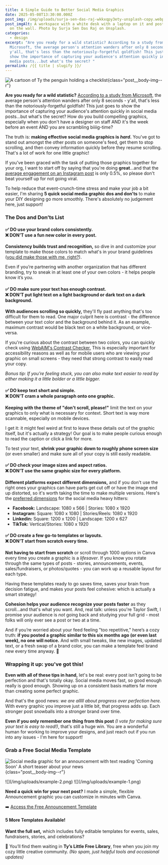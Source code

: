 ```yaml
---
title: A Simple Guide to Better Social Media Graphics
date: 2025-05-08T13:30:00.000Z
post_img: /img/uploads/surja-sen-das-raj-wkkxqpy3ety-unsplash-copy.webp
post_imgAlt: A workspace with a white desk with a laptop on it and post-it notes
  on the wall. Photo by Surja Sen Das Raj on Unsplash.
categories:
  - design
excerpt: "Are you ready for a wild statistic? According to a study from
  Microsoft, the average person's attention wanders after only 8 seconds -
  y'all, that's less than the notoriously-forgetful goldfish! This just goes to
  show the importance of capturing your audience's attention quickly in social
  media posts...but what's the secret? "
permalink: /{{ title | slugify }}/
---
```

![A cartoon of Ty the penguin holding a checklist](/img/uploads/ty-checklist.png){class="post__body-img--r"}

**Are you ready for a wild statistic?** [According to a study from Microsoft,](https://time.com/3858309/attention-spans-goldfish/) the average person's attention wanders after only 8 seconds - y'all, that's less than the notoriously-forgetful goldfish! This just goes to show the importance of capturing your audience's attention quickly in social media posts...but what's the secret? How do you build compelling graphics, especially when you don't have a designer on staff AND it's the week before an event AND you are scrambling biiiig-time?

The truth is: **making effective social media graphics is *hard*.** You've got to stand out amongst the other posts on someone's feed, get them to stop scrolling, and then convey information quickly before they resume scrolling. That's a lot of work for one little graphic!

If you've been graced with the task of putting those graphics together for your org, I want to start off by saying that you're doing **great**...and that the [average engagement on an Instagram post](https://www.socialinsider.io/social-media-benchmarks/instagram) is only 0.5%, so please don't beat yourself up for not going viral. 

To help reduce that event-crunch-time stress and make your job a bit easier, I'm sharing **5 quick social media graphic dos and don'ts** to make your DIY designing go more smoothly. There's absolutely no judgement here, just support!

### The Dos and Don’ts List

#### ✅ DO use your brand colors consistently. <br> ❌ DON’T use a fun new color in every post.

**Consistency builds trust and recognition,** so dive in and customize your template to make those colors to match what's in your brand guidelines ([you did make those with me, right?](https://tesoridesign.com/blog/2025-05-03-branding/)).  

Even if you’re partnering with another organization that has different branding, try to sneak in at least one of your own colors - it helps people know it’s you.

#### ✅ DO make sure your text has enough contrast. <br>❌ DON’T put light text on a light background or dark text on a dark background.

**With audiences scrolling so quickly,** they'll fly past anything that's too difficult for them to read. One major culprit here is contrast - the difference between your text color and the background behind it. As an example, maximum contrast would be black text on a white background, or vice-versa. 

If you're curious about the contrast between two colors, you can quickly check using [WebAIM's Contrast Checker.](https://webaim.org/resources/contrastchecker/) This is especially important for accessibility reasons as well as for mobile users who are viewing your graphic on small screens - they need that strong contrast to easily read your copy.

*Bonus tip: If you’re feeling stuck, you can also make text easier to read by either making it a little bolder or a little bigger.*

#### ✅ DO keep text short and simple. <br> ❌ DON’T cram a whole paragraph onto one graphic.

**Keeping with the theme of "don't scroll, please!"** limit the text on your graphics to only what is necessary for context. Short text is way more scannable, especially on mobile devices. 

I get it: it might feel weird at first to leave these details out of the graphic itself, but it's actually a strategy! Our goal is to make people curious enough to read the caption or click a link for more.

To test your text, **shrink your graphic down to roughly phone screen size** (or even smaller) and make sure all of your copy is still easily readable.

#### ✅ DO check your image sizes and aspect ratios. <br>  ❌  DON’T use the same graphic size for every platform.

**Different platforms expect different dimensions,** and if you don't use the right ones your graphics can have parts get cut off or have the image end up distorted, so it's worth taking the time to make multiple versions. Here's the [preferred dimensions](https://blog.hootsuite.com/social-media-image-sizes-guide/) for the social media heavy hitters:

* **Facebook:** Landscape: 1080 x 566 | Stories: 1080 x 1920
* **Instagram:** Square: 1080 x 1080 | Stories/Reels: 1080 x 1920
* **Linkedin:** Square: 1200 x 1200 | Landscape: 1200 x 627
* **TikTok:** Vertical/Stories: 1080 x 1920

#### ✅ DO create a few go-to templates or layouts.<br>  ❌ DON’T start from scratch every time.

**Not having to start from scratch** or scroll through 1000 options in Canva every time you create a graphic is a *lifesaver*. If you know you rotate through the same types of posts - stories, announcements, events, sales/fundraisers, or photos/quotes - you can work up a reusable layout for each type.

Having these templates ready to go saves time, saves your brain from decision fatigue, and makes your posts feel cohesive: which is actually a smart strategy!

**Cohesion helps your audience recognize your posts faster** as they scroll...and that's what you want. And, real talk: unless you're Taylor Swift, I promise your audience is *not* going back and studying your full grid - most folks will only ever see a post or two at a time.

And if you’re worried about your feed feeling "too repetitive," here’s a cozy truth: **if you posted a graphic similar to this six months ago (or even last week), no one will notice.** And with small tweaks, like new images, updated text, or a fresh swap of a brand color, you can make a template feel brand new every time anyway. 🎉

### Wrapping it up: you've got this!

**Even with all of these tips in hand,** let's be real: every post isn't going to be perfection and that's totally okay. Social media moves fast, so good enough really is good enough. Showing up on a consistent basis matters far more than creating some perfect graphic.

And that's the good news: *we are alllll about progress over perfection here.* With every graphic you improve just a little bit, that progress adds up. Each stronger post snowballs into a stronger brand over time.

**Even if you only remember one thing from this post** *(I vote for making sure your text is easy to read!)*, that's still a huge win. You are a wonderful human for working to improve your designs, and just reach out if you run into any issues - I'm here for support!
<span class="accent accent--dots accent--centered"></span>

### Grab a Free Social Media Template

![Social media graphic for an announcement with text reading 'Coming Soon' A short teaser about your news](/img/uploads/1.png){class="post__body-img--r"}

<div class="post__body-img--r">
![](/img/uploads/example-2.png)
![](/img/uploads/example-1.png)
</div>

**Need a quick win for your next post?**
I made a simple, flexible Announcement graphic you can customize in minutes with Canva.

➡️ [Access the Free Announcement Template](https://www.canva.com/design/DAGnElseiuw/2S0kn-fk0D5NKTjZrUnnMw/view?utm_content=DAGnElseiuw&utm_campaign=designshare&utm_medium=link&utm_source=publishsharelink&mode=preview)

#### 5 More Templates Available!

**Want the full set,** which includes fully editable templates for events, sales, fundraisers, stories, and celebrations?

🐧 You’ll find them waiting in **Ty’s Little Free Library**, free when you join my cozy little creative community. *(No spam, just helpful tools and occasional updates)*

<div class="ml-embedded" data-form="rHFzWr"></div>
